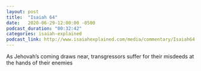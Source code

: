 ```yaml
---
layout: post
title:  "Isaiah 64"
date:   2020-06-29-12:00:00 -0500
podcast_duration: "00:32:42"
categories: isaiah-explained
podcast_link: http://www.isaiahexplained.com/media/commentary/Isaiah64.mp3
---
```

As Jehovah’s coming draws near, transgressors suffer for their misdeeds at the hands of their enemies
